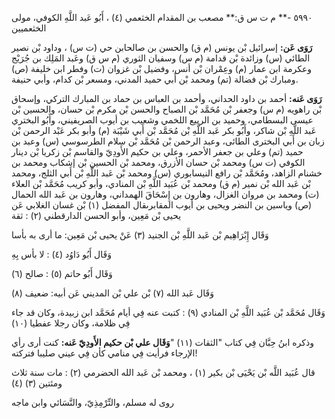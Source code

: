 ٥٩٩٠ -** م ت س ق:** مصعب بن المقدام الخثعمي (٤) ، أَبُو عَبد اللَّهِ الكوفي، مولى الخثعميين

**رَوَى عَن:** إسرائيل بْن يونس (م ق) والحسن بن صالحابن حي (ت س) ، وداود بْن نصير الطائي (س) وزائدة بْن قدامة (م س) وسفيان الثوري (م س ق) وعَبد المَلِك بن جُرَيْج وعكرمة ابن عمار (م) وعِمْران بْن أنس، وفضيل بْن غزوان (ت) وفطر ابن خليفة (ص) ومبارك بْن فضالة (تم) ومحمد بْن أَبي حميد المدني، ومسعر بْن كدام، وأبي حنيفة.

**رَوَى عَنه:** أحمد بن داود الحداني، وأحمد بن العباس بن حماد بن المبارك التركي، وإسحاق بْن راهويه (م س) وجعفر بْن مُحَمَّد بْن الصباح والحسن بْن مكرم بْن حسان، والحسين بْن عيسى البسطامي، وحميد بن الربيع اللخمي وشعيب بن أيوب الصريفيني، وأَبُو البختري عَبد اللَّهِ بْن شاكر، وأَبُو بكر عَبد اللَّهِ بْن مُحَمَّد بْن أَبي شَيْبَة (م) وأبو بكر عَبْد الرحمن بْن زبان بن أَبي البخترى الطائى، وعبد الرحمن بْن مُحَمَّد بْن سلام الطرسوسي (س) وعبد بن حميد (تم) وعلي بن جعفر الأحمر، وعلي بن حكيم الأَودِيّ والقاسم بْن زكريا بْن دينار الكوفي (ت س) ومحمد بْن حسان الأزرق، ومحمد بْن الحسين بْن إشكاب ومحمد بن خشنام الزاهد، ومُحَمَّد بْن رافع النيسابوري (س) ومحمد بْن عَبد اللَّهِ بْن أَبي الثلج، ومحمد بْن عَبد الله بْن نمير (م ق) ومحمد بْن عُبَيد اللَّهِ بْن المنادي، وأبو كريب مُحَمَّد بْن العلاء (ت) ومحمد بن مروان الغزال، وهارون بن إِسْحَاقَ الهمداني، وهارون بن عَبد الله الحمال (ص) وياسين بن النضر ويحيى بن أيوب المقابرىقال المفضل (١) بْن غسان الغلابي عَن يحيى بْن مَعِين، وأبو الحسن الدارقطني (٢) : ثقة

وَقَال إِبْرَاهِيم بْن عَبد اللَّهِ بْن الجنيد (٣) عَنْ يحيى بْن مَعِين: ما أرى به بأسا

وَقَال أَبُو دَاوُد (٤) : لا بأس بِهِ

وَقَال أَبُو حاتم (٥) : صالح (٦)

وَقَال عَبد الله (٧) بْن علي بْن المديني عَن أبيه: ضعيف (٨)

وَقَال مُحَمَّد بْن عُبَيد اللَّهِ بْن المنادي (٩) : كتبت عنه فِي أيام مُحَمَّد ابن زبيدة، وكان قد جاء فِي ظلامة، وكان رجلا عفطيا (١٠)

وذكره ابنُ حِبَّان فِي كتاب "الثقات (١١) "**وَقَال علي بْن حكيم الأَودِيّ عَنه:** كنت أرى رأي الإرجاء فرأيت فِي منامي كأن فِي عيني صليبا فتركته!

قال عُبَيد اللَّه بْن يَحْيَى بْن بكير (١) ، ومحمد بْن عَبد الله الحضرمي (٢) : مات سنة ثلاث ومئتين (٣) (٤)

روى له مسلم، والتِّرْمِذِيّ، والنَّسَائي وابن ماجه